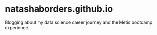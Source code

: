 # natashaborders.github.io
Blogging about my data science career journey and the Metis bootcamp experience.
